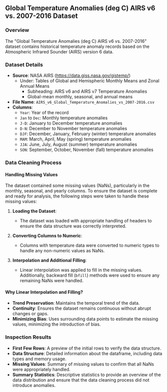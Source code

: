 ## Global Temperature Anomalies (deg C) AIRS v6 vs. 2007-2016 Dataset

### Overview

The "Global Temperature Anomalies (deg C) AIRS v6 vs. 2007-2016" dataset contains historical temperature anomaly records based on the Atmospheric Infrared Sounder (AIRS) version 6 data.

### Dataset Details

- **Source**: NASA AIRS (https://data.giss.nasa.gov/gistemp/)
   - Under: Tables of Global and Hemispheric Monthly Means and Zonal Annual Means
      - Subheading: AIRS v6 and AIRS v7 Temperature Anomalies
      - Global-mean monthly, seasonal, and annual means
- **File Name**: `AIRS_v6_Global_Temperature_Anomalies_vs_2007-2016.csv`
- **Columns**:
  - `Year`: Year of the record
  - `Jan` to `Dec`: Monthly temperature anomalies
  - `J-D`: January to December temperature anomalies
  - `D-N`: December to November temperature anomalies
  - `DJF`: December, January, February (winter) temperature anomalies
  - `MAM`: March, April, May (spring) temperature anomalies
  - `JJA`: June, July, August (summer) temperature anomalies
  - `SON`: September, October, November (fall) temperature anomalies

### Data Cleaning Process

#### Handling Missing Values

The dataset contained some missing values (NaNs), particularly in the monthly, seasonal, and yearly columns. To ensure the dataset is complete and ready for analysis, the following steps were taken to handle these missing values:

1. **Loading the Dataset**:
   - The dataset was loaded with appropriate handling of headers to ensure the data structure was correctly interpreted.

2. **Converting Columns to Numeric**:
   - Columns with temperature data were converted to numeric types to handle any non-numeric values as NaNs.

3. **Interpolation and Additional Filling**:
   - Linear interpolation was applied to fill in the missing values. Additionally, backward fill (`bfill`) methods were used to ensure any remaining NaNs were handled.

#### Why Linear Interpolation and Filling?

- **Trend Preservation**: Maintains the temporal trend of the data.
- **Continuity**: Ensures the dataset remains continuous without abrupt changes or gaps.
- **Minimizing Bias**: Uses surrounding data points to estimate the missing values, minimizing the introduction of bias.

### Inspection Results

- **First Few Rows**: A preview of the initial rows to verify the data structure.
- **Data Structure**: Detailed information about the dataframe, including data types and memory usage.
- **Missing Values**: Summary of missing values to confirm that all NaNs were appropriately handled.
- **Summary Statistics**: Descriptive statistics to provide an overview of the data distribution and ensure that the data cleaning process did not introduce anomalies.

